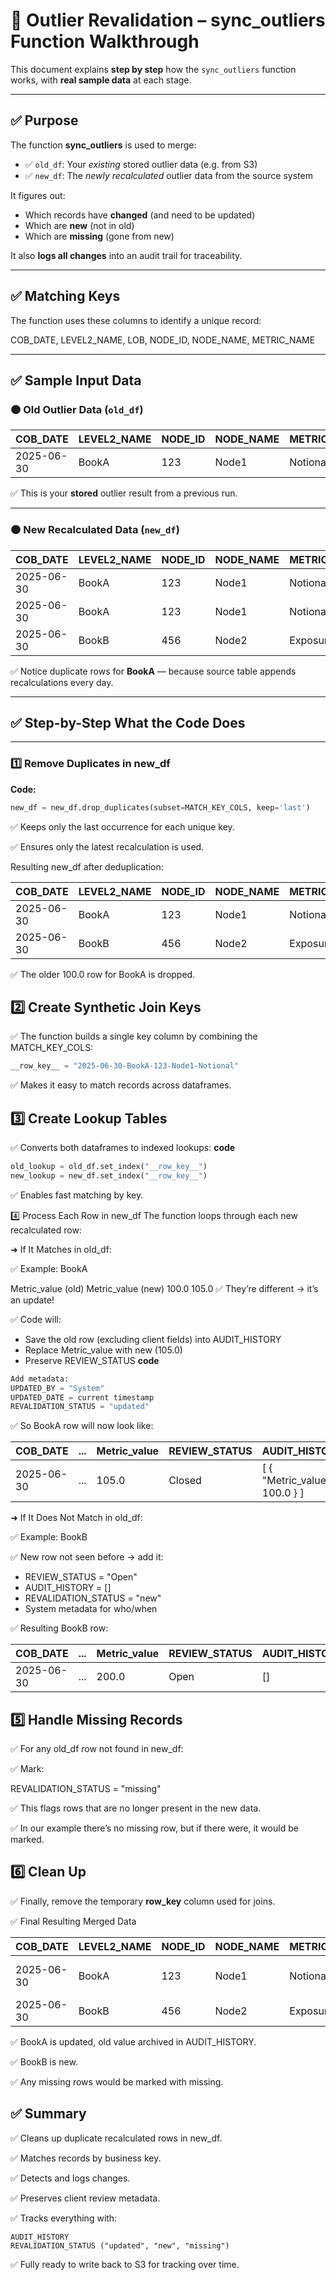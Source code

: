 # 📄 Outlier Revalidation – sync_outliers Function Walkthrough

This document explains **step by step** how the `sync_outliers` function works, with **real sample data** at each stage.

---

## ✅ Purpose

The function **sync_outliers** is used to merge:

- ✅ `old_df`: Your *existing* stored outlier data (e.g. from S3)
- ✅ `new_df`: The *newly recalculated* outlier data from the source system

It figures out:

- Which records have **changed** (and need to be updated)
- Which are **new** (not in old)
- Which are **missing** (gone from new)

It also **logs all changes** into an audit trail for traceability.

---

## ✅ Matching Keys

The function uses these columns to identify a unique record:

COB_DATE, LEVEL2_NAME, LOB, NODE_ID, NODE_NAME, METRIC_NAME


---

## ✅ Sample Input Data

### 🟠 Old Outlier Data (`old_df`)

| COB_DATE   | LEVEL2_NAME | NODE_ID | NODE_NAME | METRIC_NAME | Metric_value | REVIEW_STATUS | AUDIT_HISTORY |
|------------|--------------|---------|-----------|--------------|---------------|---------------|----------------|
| 2025-06-30 | BookA        | 123     | Node1     | Notional     | 100.0         | Closed        | []             |

✅ This is your **stored** outlier result from a previous run.

---

### 🟠 New Recalculated Data (`new_df`)

| COB_DATE   | LEVEL2_NAME | NODE_ID | NODE_NAME | METRIC_NAME | Metric_value |
|------------|--------------|---------|-----------|--------------|---------------|
| 2025-06-30 | BookA        | 123     | Node1     | Notional     | 100.0         | *(old copy)*  
| 2025-06-30 | BookA        | 123     | Node1     | Notional     | 105.0         | *(latest value)*  
| 2025-06-30 | BookB        | 456     | Node2     | Exposure     | 200.0         | *(new record)*  

✅ Notice duplicate rows for **BookA** — because source table appends recalculations every day.

---

## ✅ Step-by-Step What the Code Does

---

### 1️⃣ Remove Duplicates in new_df

**Code:**

```python
new_df = new_df.drop_duplicates(subset=MATCH_KEY_COLS, keep='last')
```
✅ Keeps only the last occurrence for each unique key.

✅ Ensures only the latest recalculation is used.

Resulting new_df after deduplication:

|COB_DATE |	LEVEL2_NAME |	NODE_ID	| NODE_NAME |	METRIC_NAME |	Metric_value|
|---------|-------------|---------|-----------|-------------|-------------|
|2025-06-30| BookA	    | 123	    |Node1      |Notional     |	105.0       |
|2025-06-30| BookB	    |456	    |Node2	    |Exposure	    |200.0        |


✅ The older 100.0 row for BookA is dropped.

## 2️⃣ Create Synthetic Join Keys
✅ The function builds a single key column by combining the MATCH_KEY_COLS:

```python
__row_key__ = "2025-06-30-BookA-123-Node1-Notional"
```

✅ Makes it easy to match records across dataframes.

## 3️⃣ Create Lookup Tables
✅ Converts both dataframes to indexed lookups:
**code**
```python
old_lookup = old_df.set_index("__row_key__")
new_lookup = new_df.set_index("__row_key__")
```
✅ Enables fast matching by key.

4️⃣ Process Each Row in new_df
The function loops through each new recalculated row:

➜ If It Matches in old_df:

✅ Example: BookA

Metric_value (old)	Metric_value (new)
100.0	105.0
✅ They’re different → it’s an update!

✅ Code will:

*  Save the old row (excluding client fields) into AUDIT_HISTORY
*  Replace Metric_value with new (105.0)
*  Preserve REVIEW_STATUS
**code**
```python
Add metadata:
UPDATED_BY = "System"
UPDATED_DATE = current timestamp
REVALIDATION_STATUS = "updated"
```
✅ So BookA row will now look like:

|COB_DATE|	...	|Metric_value|	REVIEW_STATUS	|AUDIT_HISTORY	| REVALIDATION_STATUS|
|--------|------|------------|----------------|---------------|--------------------|
|2025-06-30|	...|	105.0|	Closed|	[ { "Metric_value": 100.0 } ]|	updated|

➜ If It Does Not Match in old_df:

✅ Example: BookB

✅ New row not seen before → add it:

*  REVIEW_STATUS = "Open"
*  AUDIT_HISTORY = []
*  REVALIDATION_STATUS = "new"
*  System metadata for who/when

✅ Resulting BookB row:

|COB_DATE	|...	|Metric_value|	REVIEW_STATUS|	AUDIT_HISTORY	|REVALIDATION_STATUS|
|---------|-----|------------|---------------|----------------|-------------------|
|2025-06-30|	...	|200.0	|Open	|[]|	new|

## 5️⃣ Handle Missing Records
✅ For any old_df row not found in new_df:

✅ Mark:

REVALIDATION_STATUS = "missing"

✅ This flags rows that are no longer present in the new data.

✅ In our example there’s no missing row, but if there were, it would be marked.

## 6️⃣ Clean Up
✅ Finally, remove the temporary __row_key__ column used for joins.

✅ Final Resulting Merged Data

|COB_DATE|	LEVEL2_NAME|	NODE_ID	|NODE_NAME	|METRIC_NAME|	Metric_value|	REVIEW_STATUS|	AUDIT_HISTORY|	REVALIDATION_STATUS|	UPDATED_BY	|UPDATED_DATE|
|--------|-------------|----------|-----------|-----------|-------------|--------------|---------------|---------------------|--------------|------------|
|2025-06-30|	BookA|	123|	Node1|	Notional|	105.0|	Closed|	[ { "Metric_value": 100.0, ... } ]|	updated	|System|	timestamp|
|2025-06-30|	BookB|	456|	Node2|	Exposure|	200.0|	Open|	[]|	new|	System|	timestamp|

✅ BookA is updated, old value archived in AUDIT_HISTORY.

✅ BookB is new.

✅ Any missing rows would be marked with missing.

## ✅ Summary

✅ Cleans up duplicate recalculated rows in new_df.

✅ Matches records by business key.

✅ Detects and logs changes.

✅ Preserves client review metadata.

✅ Tracks everything with:

```
AUDIT_HISTORY
REVALIDATION_STATUS ("updated", "new", "missing")
```
✅ Fully ready to write back to S3 for tracking over time.
